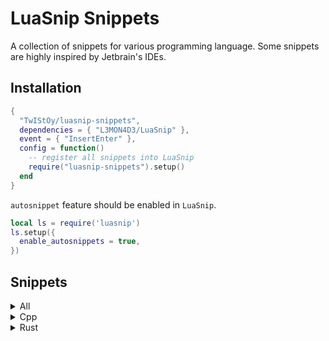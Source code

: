 # LuaSnip Snippets

A collection of snippets for various programming language. Some snippets are
highly inspired by Jetbrain's IDEs.

## Installation

```lua
{
  "TwIStOy/luasnip-snippets",
  dependencies = { "L3MON4D3/LuaSnip" },
  event = { "InsertEnter" },
  config = function()
    -- register all snippets into LuaSnip
    require("luasnip-snippets").setup()
  end
}
```

`autosnippet` feature should be enabled in `LuaSnip`.

```lua
local ls = require('luasnip')
ls.setup({
  enable_autosnippets = true,
})
```

## Snippets

<details>
<summary>All</summary>

#### Normal Snippets

|  Trig   | Desc                               |
| :-----: | ---------------------------------- |
| `todo`  | Expand to linewise `TODO` comment  |
| `fixme` | Expand to linewise `FIXME` comment |
| `note`  | Expand to linewise `NOTE` comment  |

</details>

<details>
<summary>Cpp</summary>

#### Normal Snippets

|    Trig     | Desc                                                                                             | Context Required |
| :---------: | ------------------------------------------------------------------------------------------------ | :--------------: |
|    `fn`     | Expand to lambda function in argument list or function body, otherwise expand to normal function |        No        |
|  `\|trans`  | Expand to ranges::views::transform pipe.                                                         |        No        |
| `\|filter`  | Expand to ranges::views::filter pipe.                                                            |        No        |
|    `cpo`    | Expand to customize point object.                                                                |        No        |
| `ns%s(%S+)` | Expand to namespace block (including comments).                                                  |        No        |
|    `itf`    | Expand to a struct with default virtual destruction.                                             |        No        |
|    `pvf`    | Expand to a pure virtual function declaration.                                                   |        No        |

#### Auto-snippets

|   Trig   | Desc                                                     |       Context Required        |
| :------: | -------------------------------------------------------- | :---------------------------: |
| `ctor!`  | Expand to default constructor                            |           In Class            |
| `dtor!`  | Expand to default destructor                             |           In Class            |
|  `cc!`   | Expand to default copy constructor                       |           In Class            |
|  `mv!`   | Expand to default move constructor                       |           In Class            |
|  `ncc!`  | Expand to delete copy constructor                        |           In Class            |
|  `nmv!`  | Expand to delete move constructor                        |           In Class            |
|  `ncm!`  | Expand to delete copy and move constructor               |           In Class            |
|  `once`  | Expand to `pragma once` marker at the front of the file. | All lines before are comments |
|   `u8`   | Expand to `uint8_t`.                                     |              No               |
|  `u16`   | Expand to `uint16_t`.                                    |              No               |
|  `u32`   | Expand to `uint32_t`.                                    |              No               |
|  `u64`   | Expand to `uint64_t`.                                    |              No               |
|   `i8`   | Expand to `int8_t`.                                      |              No               |
|  `i16`   | Expand to `int16_t`.                                     |              No               |
|  `i32`   | Expand to `int32_t`.                                     |              No               |
|  `i64`   | Expand to `int64_t`.                                     |              No               |
| `t(%s)!` | Evaluate (QET) marker, and expand to typename.           |              No               |
|   `#"`   | Expand to include statement with quotes. `#include ""`.  |              No               |
|   `#<`   | Expand to include statement with `<>`. `#include <>`.    |              No               |

##### Quick Expand Type markers

| Marker | Expand Type           | Parameter |
| :----: | :-------------------- | :-------: |
|  `v`   | `std::vector`         |     1     |
|  `i`   | `int32_t`             |     0     |
|  `u`   | `uint32_t`            |     0     |
|  `s`   | `std::string`         |     0     |
|  `m`   | `absl::flat_hash_map` |     2     |
|  `t`   | `std::tuple`          |    `*`    |

#### Postfix Snippets

```scheme
[
  (identifier)
  (field_identifier)
] @indent

[
  (call_expression)
  (identifier)
  (template_function)
  (subscript_expression)
  (field_expression)
  (user_defined_literal)
] @any_expr
```

|   Trig    | Desc (placehoder: `?`)                                             | Expr before cursor |
| :-------: | ------------------------------------------------------------------ | :----------------: |
|   `.be`   | Expand to begin and end exprs                                      |     `any_expr`     |
|   `.mv`   | Wraps with `std::move(?)`                                          |     `any_expr`     |
|  `.fwd`   | Wraps with `std::forward<decltype(?)>(?)`                          |     `any_expr`     |
|  `.val`   | Wraps with `std::declval<?>()`                                     |     `any_expr`     |
|   `.dt`   | Wraps with `decltype(?)`                                           |     `any_expr`     |
|   `.uu`   | Wraps with `(void)?`                                               |     `any_expr`     |
|   `.ts`   | Switch indent's coding style between `CamelCase` and `snake_case`. |      `indent`      |
|   `.sc`   | Wraps with `static_cast<>(?)`                                      |     `any_expr`     |
| `.single` | Wraps with `ranges::views::single(?)`                              |     `any_expr`     |
|   `.in`   | Expands to `if (...find)` statements.                              |     `any_expr`     |

</details>

<details>
<summary>Rust</summary>

#### Postfix Snippets

```scheme
[
  (struct_expression)
  (call_expression)
  (identifier)
  (field_expression)
] @expr

[
  (struct_expression)
  (call_expression)
  (identifier)
  (field_expression)

  (generic_type)
  (scoped_type_identifier)
  (reference_type)
] @expr_or_type
```

|    Trig    | Desc (placehoder: `?`)                                     | Expr before cursor |
| :--------: | ---------------------------------------------------------- | :----------------: |
|   `.rc`    | Wraps with `Rc::new(?)` if expr, `Rc<?>` if type           |   `expr_or_type`   |
|   `.arc`   | Wraps with `Arc::new(?)` if expr, `Arc<?>` if type         |   `expr_or_type`   |
|   `.box`   | Wraps with `Box::new(?)` if expr, `Box<?>` if type         |   `expr_or_type`   |
|   `.mu`    | Wraps with `Mutex::new(?)` if expr, `Mutex<?>` if type     |   `expr_or_type`   |
|   `.rw`    | Wraps with `RwLock::new(?)` if expr, `RwLock<?>` if type   |   `expr_or_type`   |
|  `.cell`   | Wraps with `Cell::new(?)` if expr, `Cell<?>` if type       |   `expr_or_type`   |
| `.refcell` | Wraps with `RefCell::new(?)` if expr, `RefCell<?>` if type |   `expr_or_type`   |
|   `.ref`   | Wraps with `&?`                                            |       `expr`       |
|  `.refm`   | Wraps with `&mut ?`                                        |       `expr`       |
|   `.ok`    | Wraps with `Ok(?)`                                         |       `expr`       |
|   `.err`   | Wraps with `Err(?)`                                        |       `expr`       |
|  `.some`   | Wraps with `Some(?)`                                       |       `expr`       |
| `.println` | Wraps with `println!("{:?}", ?)`                           |       `expr`       |

</details>
